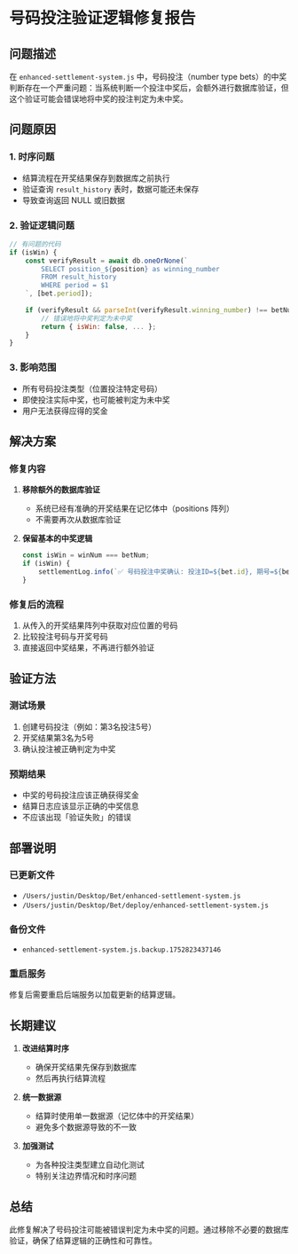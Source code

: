 # 号码投注验证逻辑修复报告

## 问题描述
在 `enhanced-settlement-system.js` 中，号码投注（number type bets）的中奖判断存在一个严重问题：当系统判断一个投注中奖后，会额外进行数据库验证，但这个验证可能会错误地将中奖的投注判定为未中奖。

## 问题原因

### 1. 时序问题
- 结算流程在开奖结果保存到数据库之前执行
- 验证查询 `result_history` 表时，数据可能还未保存
- 导致查询返回 NULL 或旧数据

### 2. 验证逻辑问题
```javascript
// 有问题的代码
if (isWin) {
    const verifyResult = await db.oneOrNone(`
        SELECT position_${position} as winning_number
        FROM result_history
        WHERE period = $1
    `, [bet.period]);
    
    if (verifyResult && parseInt(verifyResult.winning_number) !== betNum) {
        // 错误地将中奖判定为未中奖
        return { isWin: false, ... };
    }
}
```

### 3. 影响范围
- 所有号码投注类型（位置投注特定号码）
- 即使投注实际中奖，也可能被判定为未中奖
- 用户无法获得应得的奖金

## 解决方案

### 修复内容
1. **移除额外的数据库验证**
   - 系统已经有准确的开奖结果在记忆体中（positions 阵列）
   - 不需要再次从数据库验证

2. **保留基本的中奖逻辑**
   ```javascript
   const isWin = winNum === betNum;
   if (isWin) {
       settlementLog.info(`✅ 号码投注中奖确认: 投注ID=${bet.id}, 期号=${bet.period}, 位置${position}, 投注${betNum}=开奖${winNum}`);
   }
   ```

### 修复后的流程
1. 从传入的开奖结果阵列中获取对应位置的号码
2. 比较投注号码与开奖号码
3. 直接返回中奖结果，不再进行额外验证

## 验证方法

### 测试场景
1. 创建号码投注（例如：第3名投注5号）
2. 开奖结果第3名为5号
3. 确认投注被正确判定为中奖

### 预期结果
- 中奖的号码投注应该正确获得奖金
- 结算日志应该显示正确的中奖信息
- 不应该出现「验证失败」的错误

## 部署说明

### 已更新文件
- `/Users/justin/Desktop/Bet/enhanced-settlement-system.js`
- `/Users/justin/Desktop/Bet/deploy/enhanced-settlement-system.js`

### 备份文件
- `enhanced-settlement-system.js.backup.1752823437146`

### 重启服务
修复后需要重启后端服务以加载更新的结算逻辑。

## 长期建议

1. **改进结算时序**
   - 确保开奖结果先保存到数据库
   - 然后再执行结算流程

2. **统一数据源**
   - 结算时使用单一数据源（记忆体中的开奖结果）
   - 避免多个数据源导致的不一致

3. **加强测试**
   - 为各种投注类型建立自动化测试
   - 特别关注边界情况和时序问题

## 总结
此修复解决了号码投注可能被错误判定为未中奖的问题。通过移除不必要的数据库验证，确保了结算逻辑的正确性和可靠性。